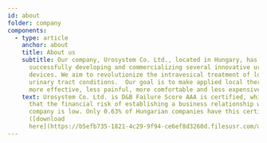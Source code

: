 ```yaml
---
id: about
folder: company
components:
  - type: article
    anchor: about
    title: About us
    subtitle: Our company, Urosystem Co. Ltd., located in Hungary, has been
      successfully developing and commercializing several innovative urological
      devices. We aim to revolutionize the intravesical treatment of lower
      urinary tract conditions.  Our goal is to make applied local therapies
      more effective, less painful, more comfortable and less expensive.
    text: Urosystem Co. Ltd. is D&B Failure Score AAA is certified, which indicates
      that the financial risk of establishing a business relationship with the
      company is low. Only 0.63% of Hungarian companies have this certificate
      ([download
      here](https://b5efb735-1821-4c29-9f94-ce6ef8d3260d.filesusr.com/ugd/899d64_0684d8e56d9e4a01a0f8be7e8308b60d.pdf)).
---
```

